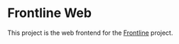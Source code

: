 # Frontline Web

This project is the web frontend for the [Frontline](https://github.com/bcooksey/Frontline) project.
